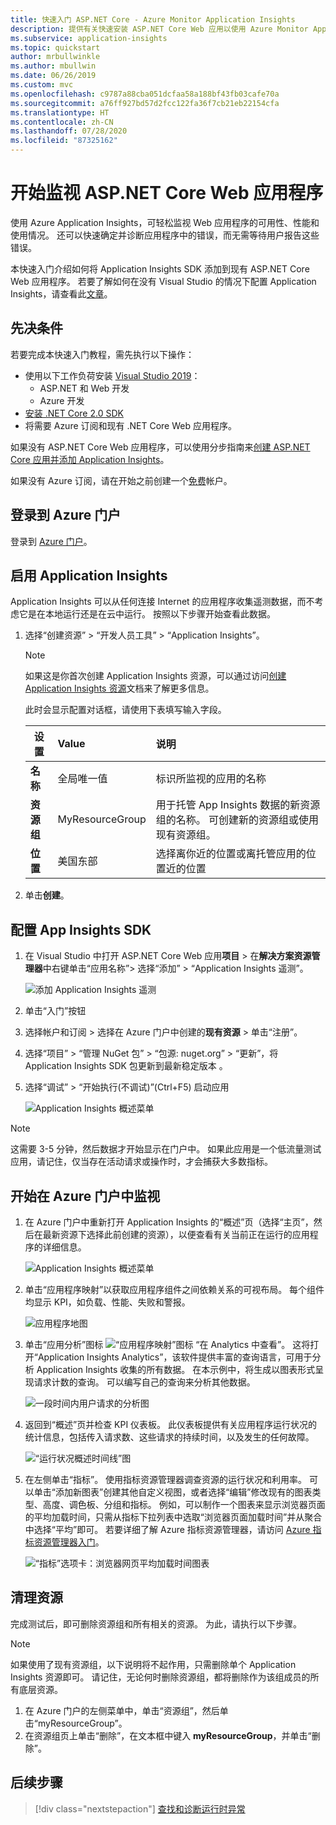 ```yaml
---
title: 快速入门 ASP.NET Core - Azure Monitor Application Insights
description: 提供有关快速安装 ASP.NET Core Web 应用以使用 Azure Monitor Application Insights 进行监视的说明
ms.subservice: application-insights
ms.topic: quickstart
author: mrbullwinkle
ms.author: mbullwin
ms.date: 06/26/2019
ms.custom: mvc
ms.openlocfilehash: c9787a88cba051dcfaa58a188bf43fb03cafe70a
ms.sourcegitcommit: a76ff927bd57d2fcc122fa36f7cb21eb22154cfa
ms.translationtype: HT
ms.contentlocale: zh-CN
ms.lasthandoff: 07/28/2020
ms.locfileid: "87325162"
---
```

# <a name="start-monitoring-your-aspnet-core-web-application"></a>开始监视 ASP.NET Core Web 应用程序

使用 Azure Application Insights，可轻松监视 Web 应用程序的可用性、性能和使用情况。 还可以快速确定并诊断应用程序中的错误，而无需等待用户报告这些错误。 

本快速入门介绍如何将 Application Insights SDK 添加到现有 ASP.NET Core Web 应用程序。 若要了解如何在没有 Visual Studio 的情况下配置 Application Insights，请查看此[文章](../app/asp-net-core.md)。

## <a name="prerequisites"></a>先决条件

若要完成本快速入门教程，需先执行以下操作：

- 使用以下工作负荷安装 [Visual Studio 2019](https://visualstudio.microsoft.com/downloads/?utm_medium=microsoft&utm_source=docs.microsoft.com&utm_campaign=inline+link&utm_content=download+vs2019)：
  - ASP.NET 和 Web 开发
  - Azure 开发
- [安装 .NET Core 2.0 SDK](https://dotnet.microsoft.com/download)
- 将需要 Azure 订阅和现有 .NET Core Web 应用程序。

如果没有 ASP.NET Core Web 应用程序，可以使用分步指南来[创建 ASP.NET Core 应用并添加 Application Insights](../app/asp-net-core.md)。

如果没有 Azure 订阅，请在开始之前创建一个[免费](https://azure.microsoft.com/free/)帐户。

## <a name="sign-in-to-the-azure-portal"></a>登录到 Azure 门户

登录到 [Azure 门户](https://portal.azure.com/)。

## <a name="enable-application-insights"></a>启用 Application Insights

Application Insights 可以从任何连接 Internet 的应用程序收集遥测数据，而不考虑它是在本地运行还是在云中运行。 按照以下步骤开始查看此数据。

1. 选择“创建资源” > “开发人员工具” > “Application Insights”。

   > [!NOTE]
   >如果这是你首次创建 Application Insights 资源，可以通过访问[创建 Application Insights 资源](../app/create-new-resource.md)文档来了解更多信息。

    此时会显示配置对话框，请使用下表填写输入字段。

   | 设置        |  Value           | 说明  |
   | ------------- |:-------------|:-----|
   | **名称**      | 全局唯一值 | 标识所监视的应用的名称 |
   | **资源组**     | MyResourceGroup      | 用于托管 App Insights 数据的新资源组的名称。 可创建新的资源组或使用现有资源组。 |
   | **位置** | 美国东部 | 选择离你近的位置或离托管应用的位置近的位置 |

2. 单击**创建**。



## <a name="configure-app-insights-sdk"></a>配置 App Insights SDK

1. 在 Visual Studio 中打开 ASP.NET Core Web 应用**项目** > 在**解决方案资源管理器**中右键单击“应用名称”> 选择“添加” > “Application Insights 遥测”。

    ![添加 Application Insights 遥测](./media/dotnetcore-quick-start/2vsaddappinsights.png)

2. 单击“入门”按钮

3. 选择帐户和订阅 > 选择在 Azure 门户中创建的**现有资源** > 单击“注册”。

4. 选择“项目” > “管理 NuGet 包” > “包源: nuget.org” > “更新”，将 Application Insights SDK 包更新到最新稳定版本   。

5. 选择“调试” > “开始执行(不调试)”(Ctrl+F5) 启动应用

    ![Application Insights 概述菜单](./media/dotnetcore-quick-start/3debug.png)

> [!NOTE]
> 这需要 3-5 分钟，然后数据才开始显示在门户中。 如果此应用是一个低流量测试应用，请记住，仅当存在活动请求或操作时，才会捕获大多数指标。

## <a name="start-monitoring-in-the-azure-portal"></a>开始在 Azure 门户中监视

1. 在 Azure 门户中重新打开 Application Insights 的“概述”页（选择“主页”，然后在最新资源下选择此前创建的资源），以便查看有关当前正在运行的应用程序的详细信息。

   ![Application Insights 概述菜单](./media/dotnetcore-quick-start/4overview.png)

2. 单击“应用程序映射”以获取应用程序组件之间依赖关系的可视布局。 每个组件均显示 KPI，如负载、性能、失败和警报。

   ![应用程序地图](./media/dotnetcore-quick-start/5appmap.png)

3. 单击“应用分析”图标 ![“应用程序映射”图标](./media/dotnetcore-quick-start/006.png) “在 Analytics 中查看”。 这将打开“Application Insights Analytics”，该软件提供丰富的查询语言，可用于分析 Application Insights 收集的所有数据。 在本示例中，将生成以图表形式呈现请求计数的查询。 可以编写自己的查询来分析其他数据。

   ![一段时间内用户请求的分析图](./media/dotnetcore-quick-start/6analytics.png)

4. 返回到“概述”页并检查 KPI 仪表板。  此仪表板提供有关应用程序运行状况的统计信息，包括传入请求数、这些请求的持续时间，以及发生的任何故障。 

   ![“运行状况概述时间线”图](./media/dotnetcore-quick-start/7kpidashboards.png)

5. 在左侧单击“指标”。 使用指标资源管理器调查资源的运行状况和利用率。 可以单击“添加新图表”创建其他自定义视图，或者选择“编辑”修改现有的图表类型、高度、调色板、分组和指标。 例如，可以制作一个图表来显示浏览器页面的平均加载时间，只需从指标下拉列表中选取“浏览器页面加载时间”并从聚合中选择“平均”即可。 若要详细了解 Azure 指标资源管理器，请访问 [Azure 指标资源管理器入门](../platform/metrics-getting-started.md)。

     ![“指标”选项卡：浏览器网页平均加载时间图表](./media/dotnetcore-quick-start/8metrics.png)

## <a name="clean-up-resources"></a>清理资源
完成测试后，即可删除资源组和所有相关的资源。 为此，请执行以下步骤。

> [!NOTE]
> 如果使用了现有资源组，以下说明将不起作用，只需删除单个 Application Insights 资源即可。 请记住，无论何时删除资源组，都将删除作为该组成员的所有底层资源。

1. 在 Azure 门户的左侧菜单中，单击“资源组”，然后单击“myResourceGroup”。
2. 在资源组页上单击“删除”，在文本框中键入 **myResourceGroup**，并单击“删除”。

## <a name="next-steps"></a>后续步骤

> [!div class="nextstepaction"]
> [查找和诊断运行时异常](./tutorial-runtime-exceptions.md)

